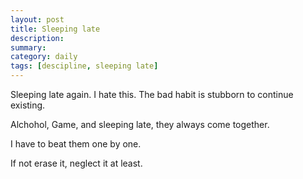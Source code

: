 ```yaml
---
layout: post
title: Sleeping late
description: 
summary: 
category: daily 
tags: [descipline, sleeping late]
---
```

Sleeping late again. I hate this. The bad habit is stubborn to continue existing. 

Alchohol, Game, and sleeping late, they always come together. 

I have to beat them one by one.

If not erase it, neglect it at least. 
